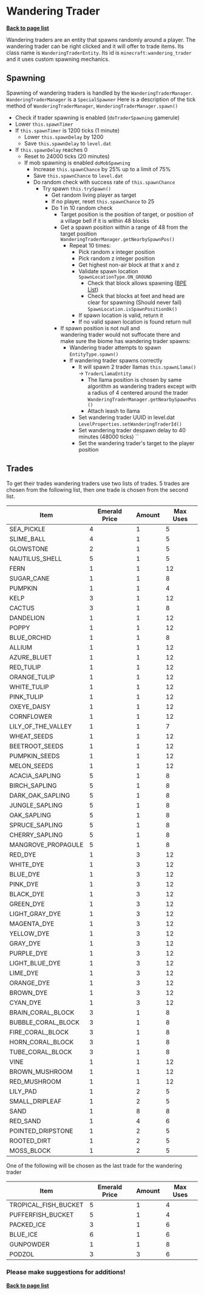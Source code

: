 # Wandering Trader
[**Back to page list**](../PAGES.md)

Wandering traders are an entity that spawns randomly around a player.
The wandering trader can be right clicked and it will offer to trade items.
Its class name is `WanderingTraderEntity`. Its id is `minecraft:wandering_trader` and it uses custom spawning mechanics.
## Spawning
Spawning of wandering traders is handled by the `WanderingTraderManager`. `WanderingTraderManager` is a `SpecialSpawner`
Here is a description of the tick method of `WanderingTraderManager`, `WanderingTraderManager.spawn()`
- Check if trader spawning is enabled (`doTraderSpawning` gamerule)
- Lower `this.spawnTimer`
- If `this.spawnTimer` is 1200 ticks (1 minute)
   - Lower `this.spawnDelay` by 1200
   - Save `this.spawnDelay` to `level.dat`
- If `this.spawnDelay` reaches 0
   - Reset to 24000 ticks (20 minutes)
   - If mob spawning is enabled `doMobSpawning`
      - Increase `this.spawnChance` by 25% up to a limit of 75%
      - Save `this.spawnChance` to `level.dat`
      - Do random check with success rate of `this.spawnChance`
        - Try spawn `this.trySpawn()`
          - Get random living player as target
          - If no player, reset `this.spawnChance` to 25
          - Do 1 in 10 random check
            - Target position is the position of target, or position of a village bell if it is within 48 blocks
            - Get a spawn position within a range of 48 from the target position `WanderingTraderManager.getNearbySpawnPos()`
              - Repeat 10 times:
                - Pick random x integer position
                - Pick random z integer position
                - Get highest non-air block at that x and z
                - Validate spawn location `SpawnLocationType.ON_GROUND`
                  - Check that block allows spawning ([BPE List](https://joakimthorsen.github.io/MCPropertyEncyclopedia/?selection=variants,spawnable&filter=(spawnable:Polar%20Bear%20Only,Ocelots%20and%20Parrots%20Only,No,Fire-Immune%20Mobs%20Only)#))
                  - Check that blocks at feet and head are clear for spawning (Should never fail) `SpawnLocation.isSpawnPositionOk()`
                - If spawn location is valid, return it
                - If no valid spawn location is found return null
            - If spawn position is not null and \
              wandering trader would not suffocate there and \
              make sure the biome has wandering trader spawns: 
              - Wandering trader attempts to spawn `EntityType.spawn()`
              - If wandering trader spawns correctly
                - It will spawn 2 trader llamas `this.spawnLlama()` -> `TraderLlamaEntity`
                  - The llama position is chosen by same algorithm as wandering traders except with a radius of 4 centered around the trader `WanderingTraderManager.getNearbySpawnPos()`
                  - Attach leash to llama
                - Set wandering trader UUID in level.dat `LevelProperties.setWanderingTraderId()`
                - Set wandering trader despawn delay to 40 minutes (48000 ticks) ``
                - Set the wandering trader's target to the player position

## Trades


To get their trades wandering traders use two lists of trades. 5 trades are chosen from the following list, then one trade is chosen from the second list.

| Item               | Emerald Price | Amount | Max Uses |
|--------------------|---------------|--------|----------|
| SEA_PICKLE         | 4             | 1      | 5        |
| SLIME_BALL         | 4             | 1      | 5        |
| GLOWSTONE          | 2             | 1      | 5        |
| NAUTILUS_SHELL     | 5             | 1      | 5        |
| FERN               | 1             | 1      | 12       |
| SUGAR_CANE         | 1             | 1      | 8        |
| PUMPKIN            | 1             | 1      | 4        |
| KELP               | 3             | 1      | 12       |
| CACTUS             | 3             | 1      | 8        |
| DANDELION          | 1             | 1      | 12       |
| POPPY              | 1             | 1      | 12       |
| BLUE_ORCHID        | 1             | 1      | 8        |
| ALLIUM             | 1             | 1      | 12       |
| AZURE_BLUET        | 1             | 1      | 12       |
| RED_TULIP          | 1             | 1      | 12       |
| ORANGE_TULIP       | 1             | 1      | 12       |
| WHITE_TULIP        | 1             | 1      | 12       |
| PINK_TULIP         | 1             | 1      | 12       |
| OXEYE_DAISY        | 1             | 1      | 12       |
| CORNFLOWER         | 1             | 1      | 12       |
| LILY_OF_THE_VALLEY | 1             | 1      | 7        |
| WHEAT_SEEDS        | 1             | 1      | 12       |
| BEETROOT_SEEDS     | 1             | 1      | 12       |
| PUMPKIN_SEEDS      | 1             | 1      | 12       |
| MELON_SEEDS        | 1             | 1      | 12       |
| ACACIA_SAPLING     | 5             | 1      | 8        |
| BIRCH_SAPLING      | 5             | 1      | 8        |
| DARK_OAK_SAPLING   | 5             | 1      | 8        |
| JUNGLE_SAPLING     | 5             | 1      | 8        |
| OAK_SAPLING        | 5             | 1      | 8        |
| SPRUCE_SAPLING     | 5             | 1      | 8        |
| CHERRY_SAPLING     | 5             | 1      | 8        |
| MANGROVE_PROPAGULE | 5             | 1      | 8        |
| RED_DYE            | 1             | 3      | 12       |
| WHITE_DYE          | 1             | 3      | 12       |
| BLUE_DYE           | 1             | 3      | 12       |
| PINK_DYE           | 1             | 3      | 12       |
| BLACK_DYE          | 1             | 3      | 12       |
| GREEN_DYE          | 1             | 3      | 12       |
| LIGHT_GRAY_DYE     | 1             | 3      | 12       |
| MAGENTA_DYE        | 1             | 3      | 12       |
| YELLOW_DYE         | 1             | 3      | 12       |
| GRAY_DYE           | 1             | 3      | 12       |
| PURPLE_DYE         | 1             | 3      | 12       |
| LIGHT_BLUE_DYE     | 1             | 3      | 12       |
| LIME_DYE           | 1             | 3      | 12       |
| ORANGE_DYE         | 1             | 3      | 12       |
| BROWN_DYE          | 1             | 3      | 12       |
| CYAN_DYE           | 1             | 3      | 12       |
| BRAIN_CORAL_BLOCK  | 3             | 1      | 8        |
| BUBBLE_CORAL_BLOCK | 3             | 1      | 8        |
| FIRE_CORAL_BLOCK   | 3             | 1      | 8        |
| HORN_CORAL_BLOCK   | 3             | 1      | 8        |
| TUBE_CORAL_BLOCK   | 3             | 1      | 8        |
| VINE               | 1             | 1      | 12       |
| BROWN_MUSHROOM     | 1             | 1      | 12       |
| RED_MUSHROOM       | 1             | 1      | 12       |
| LILY_PAD           | 1             | 2      | 5        |
| SMALL_DRIPLEAF     | 1             | 2      | 5        |
| SAND               | 1             | 8      | 8        |
| RED_SAND           | 1             | 4      | 6        |
| POINTED_DRIPSTONE  | 1             | 2      | 5        |
| ROOTED_DIRT        | 1             | 2      | 5        |
| MOSS_BLOCK         | 1             | 2      | 5        |
One of the following will be chosen as the last trade for the wandering trader

| Item                 | Emerald Price | Amount | Max Uses |
|----------------------|---------------|--------|----------|
| TROPICAL_FISH_BUCKET | 5             | 1      | 4        |
| PUFFERFISH_BUCKET    | 5             | 1      | 4        |
| PACKED_ICE           | 3             | 1      | 6        |
| BLUE_ICE             | 6             | 1      | 6        |
| GUNPOWDER            | 1             | 1      | 8        |
| PODZOL               | 3             | 3      | 6        |

### Please make suggestions for additions!

[**Back to page list**](../PAGES.md)